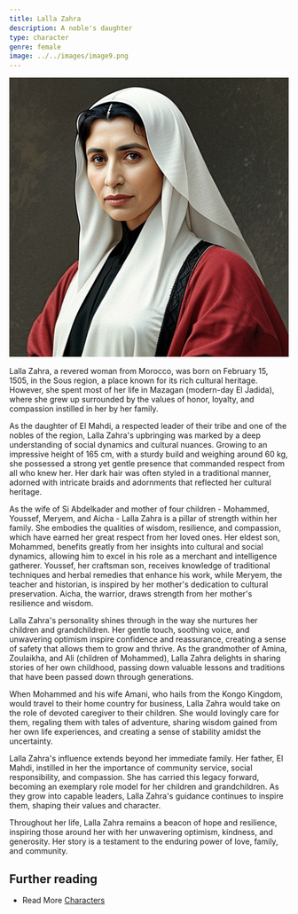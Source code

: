 ```yaml
---
title: Lalla Zahra
description: A noble's daughter
type: character
genre: female
image: ../../images/image9.png
---
```

![Lalla Zahra](../../images/image9.png)

Lalla Zahra, a revered woman from Morocco, was born on February 15, 1505, in the Sous region, a place known for its rich cultural heritage. However, she spent most of her life in Mazagan (modern-day El Jadida), where she grew up surrounded by the values of honor, loyalty, and compassion instilled in her by her family.

As the daughter of El Mahdi, a respected leader of their tribe and one of the nobles of the region, Lalla Zahra's upbringing was marked by a deep understanding of social dynamics and cultural nuances. Growing to an impressive height of 165 cm, with a sturdy build and weighing around 60 kg, she possessed a strong yet gentle presence that commanded respect from all who knew her. Her dark hair was often styled in a traditional manner, adorned with intricate braids and adornments that reflected her cultural heritage.

As the wife of Si Abdelkader and mother of four children - Mohammed, Youssef, Meryem, and Aicha - Lalla Zahra is a pillar of strength within her family. She embodies the qualities of wisdom, resilience, and compassion, which have earned her great respect from her loved ones. Her eldest son, Mohammed, benefits greatly from her insights into cultural and social dynamics, allowing him to excel in his role as a merchant and intelligence gatherer. Youssef, her craftsman son, receives knowledge of traditional techniques and herbal remedies that enhance his work, while Meryem, the teacher and historian, is inspired by her mother's dedication to cultural preservation. Aicha, the warrior, draws strength from her mother's resilience and wisdom.

Lalla Zahra's personality shines through in the way she nurtures her children and grandchildren. Her gentle touch, soothing voice, and unwavering optimism inspire confidence and reassurance, creating a sense of safety that allows them to grow and thrive. As the grandmother of Amina, Zoulaikha, and Ali (children of Mohammed), Lalla Zahra delights in sharing stories of her own childhood, passing down valuable lessons and traditions that have been passed down through generations.

When Mohammed and his wife Amani, who hails from the Kongo Kingdom, would travel to their home country for business, Lalla Zahra would take on the role of devoted caregiver to their children. She would lovingly care for them, regaling them with tales of adventure, sharing wisdom gained from her own life experiences, and creating a sense of stability amidst the uncertainty.

Lalla Zahra's influence extends beyond her immediate family. Her father, El Mahdi, instilled in her the importance of community service, social responsibility, and compassion. She has carried this legacy forward, becoming an exemplary role model for her children and grandchildren. As they grow into capable leaders, Lalla Zahra's guidance continues to inspire them, shaping their values and character.

Throughout her life, Lalla Zahra remains a beacon of hope and resilience, inspiring those around her with her unwavering optimism, kindness, and generosity. Her story is a testament to the enduring power of love, family, and community.
## Further reading

- Read More [Characters](/characters/)
